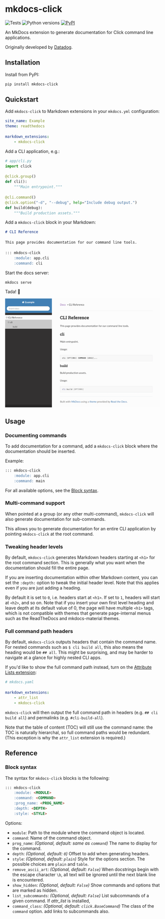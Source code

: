 # mkdocs-click

![Tests](https://github.com/mkdocs/mkdocs-click/workflows/CI/badge.svg?branch=master)
![Python versions](https://img.shields.io/pypi/pyversions/mkdocs-click.svg)
[![PyPI](https://img.shields.io/pypi/v/mkdocs-click)](https://pypi.org/project/mkdocs-click/)

An MkDocs extension to generate documentation for Click command line applications.

Originally developed by [Datadog](https://www.datadoghq.com).

## Installation

Install from PyPI:

```bash
pip install mkdocs-click
```

## Quickstart

Add `mkdocs-click` to Markdown extensions in your `mkdocs.yml` configuration:

```yaml
site_name: Example
theme: readthedocs

markdown_extensions:
    - mkdocs-click
```

Add a CLI application, e.g.:

```python
# app/cli.py
import click

@click.group()
def cli():
    """Main entrypoint."""

@cli.command()
@click.option("-d", "--debug", help="Include debug output.")
def build(debug):
    """Build production assets."""
```

Add a `mkdocs-click` block in your Markdown:

```markdown
# CLI Reference

This page provides documentation for our command line tools.

::: mkdocs-click
    :module: app.cli
    :command: cli
```

Start the docs server:

```bash
mkdocs serve
```

Tada! 💫

![](https://raw.githubusercontent.com/DataDog/mkdocs-click/master/docs/example.png)

## Usage

### Documenting commands

To add documentation for a command, add a `mkdocs-click` block where the documentation should be inserted.

Example:

```markdown
::: mkdocs-click
    :module: app.cli
    :command: main
```

For all available options, see the [Block syntax](#block-syntax).

### Multi-command support

When pointed at a group (or any other multi-command), `mkdocs-click` will also generate documentation for sub-commands.

This allows you to generate documentation for an entire CLI application by pointing `mkdocs-click` at the root command.

### Tweaking header levels

By default, `mkdocs-click` generates Markdown headers starting at `<h1>` for the root command section. This is generally what you want when the documentation should fill the entire page.

If you are inserting documentation within other Markdown content, you can set the `:depth:` option to tweak the initial header level. Note that this applies even if you are just adding a heading.

By default it is set to `0`, i.e. headers start at `<h1>`. If set to `1`, headers will start at `<h2>`, and so on. Note that if you insert your own first level heading and leave depth at its default value of 0, the page will have multiple `<h1>` tags, which is not compatible with themes that generate page-internal menus such as the ReadTheDocs and mkdocs-material themes.

### Full command path headers

By default, `mkdocs-click` outputs headers that contain the command name. For nested commands such as `$ cli build all`, this also means the heading would be `## all`. This might be surprising, and may be harder to navigate at a glance for highly nested CLI apps.

If you'd like to show the full command path instead, turn on the [Attribute Lists extension](https://python-markdown.github.io/extensions/attr_list/):

```yaml
# mkdocs.yaml

markdown_extensions:
    - attr_list
    - mkdocs-click
```

`mkdocs-click` will then output the full command path in headers (e.g. `## cli build all`) and permalinks (e.g. `#cli-build-all`).

Note that the table of content (TOC) will still use the command name: the TOC is naturally hierarchal, so full command paths would be redundant. (This exception is why the `attr_list` extension is required.)

## Reference

### Block syntax

The syntax for `mkdocs-click` blocks is the following:

```markdown
::: mkdocs-click
    :module: <MODULE>
    :command: <COMMAND>
    :prog_name: <PROG_NAME>
    :depth: <DEPTH>
    :style: <STYLE>
```

Options:

- `module`: Path to the module where the command object is located.
- `command`: Name of the command object.
- `prog_name`: _(Optional, default: same as `command`)_ The name to display for the command.
- `depth`: _(Optional, default: `0`)_ Offset to add when generating headers.
- `style`: _(Optional, default: `plain`)_ Style for the options section. The possible choices are `plain` and `table`.
- `remove_ascii_art`: _(Optional, default: `False`)_ When docstrings begin with the escape character `\b`, all text will be ignored until the next blank line is encountered.
- `show_hidden`: _(Optional, default: `False`)_ Show commands and options that are marked as hidden.
- `list_subcommands`: _(Optional, default: `False`)_ List subcommands of a given command. If _attr_list_ is installed,
- `command_class`: _(Optional, default: `click.BaseCommand`)_ The class of the `command` option.
add links to subcommands also.
